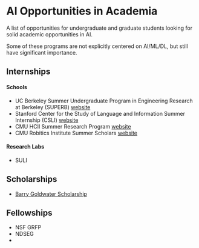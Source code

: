 # AI Opportunities in Academia
A list of opportunities for undergraduate and graduate students looking for solid academic opportunities in AI.

Some of these programs are not explicitly centered on AI/ML/DL, but still have significant importance.

## Internships

#### Schools
- UC Berkeley Summer Undergraduate Program in Engineering Research at Berkeley (SUPERB) [website](https://eecs.berkeley.edu/resources/undergrads/research/superb)
- Stanford Center for the Study of Language and Information Summer Internship (CSLI) [website](https://www-csli.stanford.edu/csli-summer-internship-program)
- CMU HCII Summer Research Program [website](https://hcii.cmu.edu/summer-research-program)
- CMU Robitics Institute Summer Scholars [website](https://riss.ri.cmu.edu/)

#### Research Labs
- SULI 

## Scholarships
- [Barry Goldwater Scholarship](https://goldwater.scholarsapply.org/)

## Fellowships
- NSF GRFP
- NDSEG
- 
